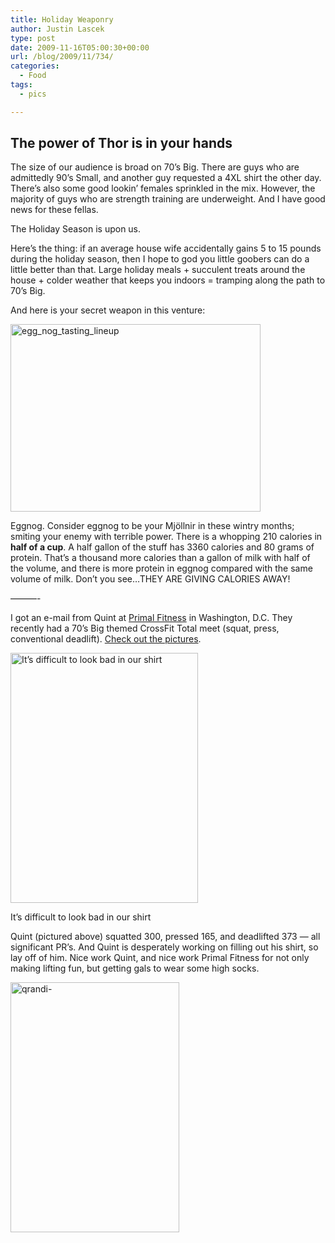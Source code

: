 ```yaml
---
title: Holiday Weaponry
author: Justin Lascek
type: post
date: 2009-11-16T05:00:30+00:00
url: /blog/2009/11/734/
categories:
  - Food
tags:
  - pics

---
```

## The power of Thor is in your hands

The size of our audience is broad on 70&rsquo;s Big. There are guys who are admittedly 90&rsquo;s Small, and another guy requested a 4XL shirt the other day. There&rsquo;s also some good lookin&rsquo; females sprinkled in the mix. However, the majority of guys who are strength training are underweight. And I have good news for these fellas.
  

  
The Holiday Season is upon us.
  

  
Here&rsquo;s the thing: if an average house wife accidentally gains 5 to 15 pounds during the holiday season, then I hope to god you little goobers can do a little better than that. Large holiday meals + succulent treats around the house + colder weather that keeps you indoors = tramping along the path to 70&rsquo;s Big.
  

  
And here is your secret weapon in this venture:
  

  
<img data-attachment-id="735" data-permalink="/blog/2009/11/734/egg_nog_tasting_lineup/" data-orig-file="/2009/11/egg_nog_tasting_lineup.jpg" data-orig-size="525,394" data-comments-opened="1" data-image-meta="{&quot;aperture&quot;:&quot;2.8&quot;,&quot;credit&quot;:&quot;&quot;,&quot;camera&quot;:&quot;Canon PowerShot A620&quot;,&quot;caption&quot;:&quot;&quot;,&quot;created_timestamp&quot;:&quot;1229390048&quot;,&quot;copyright&quot;:&quot;&quot;,&quot;focal_length&quot;:&quot;7.3&quot;,&quot;iso&quot;:&quot;3&quot;,&quot;shutter_speed&quot;:&quot;0.2&quot;,&quot;title&quot;:&quot;&quot;}" data-image-title="egg_nog_tasting_lineup" data-image-description="" data-medium-file="/2009/11/egg_nog_tasting_lineup-400x300.jpg" data-large-file="/2009/11/egg_nog_tasting_lineup.jpg" src="/2009/11/egg_nog_tasting_lineup-400x300.jpg" alt="egg_nog_tasting_lineup" width="400" height="300" class="aligncenter size-medium wp-image-735" srcset="/2009/11/egg_nog_tasting_lineup-400x300.jpg 400w, /2009/11/egg_nog_tasting_lineup.jpg 525w" sizes="(max-width: 400px) 100vw, 400px" />
  

  
Eggnog. Consider eggnog to be your Mjöllnir in these wintry months; smiting your enemy with terrible power. There is a whopping 210 calories in **half of a cup**. A half gallon of the stuff has 3360 calories and 80 grams of protein. That&rsquo;s a thousand more calories than a gallon of milk with half of the volume, and there is more protein in eggnog compared with the same volume of milk. Don&rsquo;t you see&#8230;THEY ARE GIVING CALORIES AWAY!
  

  
&#8212;&#8212;&#8212;-
  

  
I got an e-mail from Quint at [Primal Fitness][1] in Washington, D.C. They recently had a 70&rsquo;s Big themed CrossFit Total meet (squat, press, conventional deadlift). [Check out the pictures][2].
  

  


<div id="attachment_736" style="width: 310px" class="wp-caption aligncenter">
  <img aria-describedby="caption-attachment-736" data-attachment-id="736" data-permalink="/blog/2009/11/734/puresex/" data-orig-file="/2009/11/puresex.JPG" data-orig-size="480,640" data-comments-opened="1" data-image-meta="{&quot;aperture&quot;:&quot;2.8&quot;,&quot;credit&quot;:&quot;&quot;,&quot;camera&quot;:&quot;Canon PowerShot SD1100 IS&quot;,&quot;caption&quot;:&quot;&quot;,&quot;created_timestamp&quot;:&quot;1257599347&quot;,&quot;copyright&quot;:&quot;&quot;,&quot;focal_length&quot;:&quot;6.2&quot;,&quot;iso&quot;:&quot;200&quot;,&quot;shutter_speed&quot;:&quot;0.0166666666667&quot;,&quot;title&quot;:&quot;&quot;}" data-image-title="puresex" data-image-description="" data-medium-file="/2009/11/puresex-300x400.jpg" data-large-file="/2009/11/puresex.JPG" src="/2009/11/puresex-300x400.jpg" alt="It&rsquo;s difficult to look bad in our shirt" width="300" height="400" class="size-medium wp-image-736" srcset="/2009/11/puresex-300x400.jpg 300w, /2009/11/puresex.JPG 480w" sizes="(max-width: 300px) 100vw, 300px" />
  
  <p id="caption-attachment-736" class="wp-caption-text">
    It&rsquo;s difficult to look bad in our shirt
  </p>
</div>


  

  
Quint (pictured above) squatted 300, pressed 165, and deadlifted 373 &#8212; all significant PR&rsquo;s. And Quint is desperately working on filling out his shirt, so lay off of him. Nice work Quint, and nice work Primal Fitness for not only making lifting fun, but getting gals to wear some high socks.
  

  
<img data-attachment-id="739" data-permalink="/blog/2009/11/734/qrandi/" data-orig-file="/2009/11/qrandi-.jpg" data-orig-size="324,480" data-comments-opened="1" data-image-meta="{&quot;aperture&quot;:&quot;2.8&quot;,&quot;credit&quot;:&quot;&quot;,&quot;camera&quot;:&quot;Canon PowerShot SD1000&quot;,&quot;caption&quot;:&quot;&quot;,&quot;created_timestamp&quot;:&quot;1227247172&quot;,&quot;copyright&quot;:&quot;&quot;,&quot;focal_length&quot;:&quot;5.8&quot;,&quot;iso&quot;:&quot;250&quot;,&quot;shutter_speed&quot;:&quot;0.0166666666667&quot;,&quot;title&quot;:&quot;&quot;}" data-image-title="qrandi-" data-image-description="" data-medium-file="/2009/11/qrandi--270x400.jpg" data-large-file="/2009/11/qrandi-.jpg" src="/2009/11/qrandi--270x400.jpg" alt="qrandi-" width="270" height="400" class="aligncenter size-medium wp-image-739" srcset="/2009/11/qrandi--270x400.jpg 270w, /2009/11/qrandi-.jpg 324w" sizes="(max-width: 270px) 100vw, 270px" />

 [1]: http://primal-fitness.com/index.php?option=com_frontpage&Itemid=1
 [2]: http://primal-fitness.com/index.php?option=com_content&task=view&id=1077&Itemid=1
